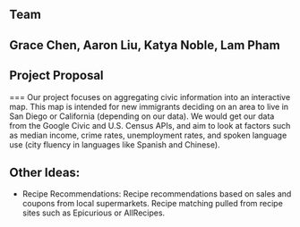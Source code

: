 ## Team
## Grace Chen, Aaron Liu, Katya Noble, Lam Pham

## Project Proposal
===
Our project focuses on aggregating civic information into an interactive map. This map is intended for new immigrants deciding on an area to live in San Diego or California (depending on our data). We would get our data from the Google Civic and U.S. Census APIs, and aim to look at factors such as median income, crime rates, unemployment rates, and spoken language use (city fluency in languages like Spanish and Chinese).

## Other Ideas:
* Recipe Recommendations:
Recipe recommendations based on sales and coupons from local supermarkets. Recipe matching pulled from recipe sites such as Epicurious or AllRecipes.
